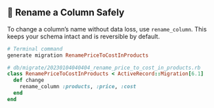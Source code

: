 ## 🔄 Rename a Column Safely

To change a column’s name without data loss, use `rename_column`. This keeps your schema intact and is reversible by default.

```ruby
# Terminal command
generate migration RenamePriceToCostInProducts

# db/migrate/20230104040404_rename_price_to_cost_in_products.rb
class RenamePriceToCostInProducts < ActiveRecord::Migration[6.1]
  def change
    rename_column :products, :price, :cost
  end
end
```